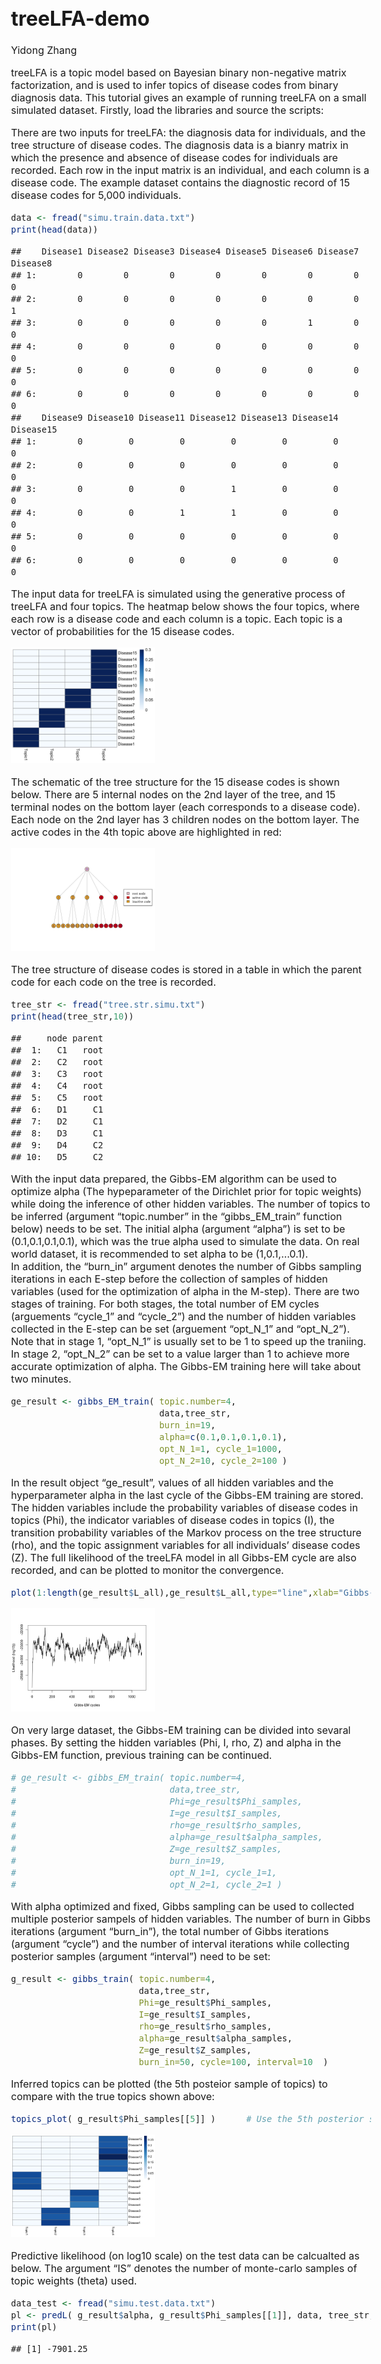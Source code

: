 treeLFA-demo
================
Yidong Zhang

<style type="text/css">
  body{
  font-size: 12pt;
}
</style>

treeLFA is a topic model based on Bayesian binary non-negative matrix
factorization, and is used to infer topics of disease codes from binary
diagnosis data. This tutorial gives an example of running treeLFA on a
small simulated dataset. Firstly, load the libraries and source the
scripts:

There are two inputs for treeLFA: the diagnosis data for individuals,
and the tree structure of disease codes. The diagnosis data is a bianry
matrix in which the presence and absence of disease codes for
individuals are recorded. Each row in the input matrix is an individual,
and each column is a disease code. The example dataset contains the
diagnostic record of 15 disease codes for 5,000 individuals.

``` r
data <- fread("simu.train.data.txt")    
print(head(data))
```

    ##    Disease1 Disease2 Disease3 Disease4 Disease5 Disease6 Disease7 Disease8
    ## 1:        0        0        0        0        0        0        0        0
    ## 2:        0        0        0        0        0        0        0        1
    ## 3:        0        0        0        0        0        1        0        0
    ## 4:        0        0        0        0        0        0        0        0
    ## 5:        0        0        0        0        0        0        0        0
    ## 6:        0        0        0        0        0        0        0        0
    ##    Disease9 Disease10 Disease11 Disease12 Disease13 Disease14 Disease15
    ## 1:        0         0         0         0         0         0         0
    ## 2:        0         0         0         0         0         0         0
    ## 3:        0         0         0         1         0         0         0
    ## 4:        0         0         1         1         0         0         0
    ## 5:        0         0         0         0         0         0         0
    ## 6:        0         0         0         0         0         0         0

The input data for treeLFA is simulated using the generative process of
treeLFA and four topics. The heatmap below shows the four topics, where
each row is a disease code and each column is a topic. Each topic is a
vector of probabilities for the 15 disease codes.

<img src="topics.png" width="40%" />

The schematic of the tree structure for the 15 disease codes is shown
below. There are 5 internal nodes on the 2nd layer of the tree, and 15
terminal nodes on the bottom layer (each corresponds to a disease code).
Each node on the 2nd layer has 3 children nodes on the bottom layer. The
active codes in the 4th topic above are highlighted in red:

<img src="tree.png" width="40%" />

The tree structure of disease codes is stored in a table in which the
parent code for each code on the tree is recorded.

``` r
tree_str <- fread("tree.str.simu.txt")    
print(head(tree_str,10))
```

    ##     node parent
    ##  1:   C1   root
    ##  2:   C2   root
    ##  3:   C3   root
    ##  4:   C4   root
    ##  5:   C5   root
    ##  6:   D1     C1
    ##  7:   D2     C1
    ##  8:   D3     C1
    ##  9:   D4     C2
    ## 10:   D5     C2

With the input data prepared, the Gibbs-EM algorithm can be used to
optimize alpha (The hypeparameter of the Dirichlet prior for topic
weights) while doing the inference of other hidden variables. The number
of topics to be inferred (argument “topic.number” in the
“gibbs\_EM\_train” function below) needs to be set. The initial alpha
(argument “alpha”) is set to be (0.1,0.1,0.1,0.1), which was the true
alpha used to simulate the data. On real world dataset, it is
recommended to set alpha to be (1,0.1,…0.1).  
In addition, the “burn\_in” argument denotes the number of Gibbs
sampling iterations in each E-step before the collection of samples of
hidden variables (used for the optimization of alpha in the M-step).
There are two stages of training. For both stages, the total number of
EM cycles (arguements “cycle\_1” and “cycle\_2”) and the number of
hidden variables collected in the E-step can be set (arguement
“opt\_N\_1” and “opt\_N\_2”). Note that in stage 1, “opt\_N\_1” is
usually set to be 1 to speed up the traniing. In stage 2, “opt\_N\_2”
can be set to a value larger than 1 to achieve more accurate
optimization of alpha. The Gibbs-EM training here will take about two
minutes.

``` r
ge_result <- gibbs_EM_train( topic.number=4,
                             data,tree_str,
                             burn_in=19, 
                             alpha=c(0.1,0.1,0.1,0.1),
                             opt_N_1=1, cycle_1=1000, 
                             opt_N_2=10, cycle_2=100 )
```

In the result object “ge\_result”, values of all hidden variables and
the hyperparameter alpha in the last cycle of the Gibbs-EM training are
stored. The hidden variables include the probability variables of
disease codes in topics (Phi), the indicator variables of disease codes
in topics (I), the transition probability variables of the Markov
process on the tree structure (rho), and the topic assignment variables
for all individuals’ disease codes (Z). The full likelihood of the
treeLFA model in all Gibbs-EM cycle are also recorded, and can be
plotted to monitor the
convergence.

``` r
plot(1:length(ge_result$L_all),ge_result$L_all,type="line",xlab="Gibbs-EM cycles",ylab="Likelihood (log10))")
```

<img src="index_files/figure-gfm/pressure-1.png" width="40%" />

On very large dataset, the Gibbs-EM training can be divided into sevaral
phases. By setting the hidden variables (Phi, I, rho, Z) and alpha in
the Gibbs-EM function, previous training can be continued.

``` r
# ge_result <- gibbs_EM_train( topic.number=4,
#                              data,tree_str,
#                              Phi=ge_result$Phi_samples, 
#                              I=ge_result$I_samples, 
#                              rho=ge_result$rho_samples, 
#                              alpha=ge_result$alpha_samples, 
#                              Z=ge_result$Z_samples,
#                              burn_in=19, 
#                              opt_N_1=1, cycle_1=1, 
#                              opt_N_2=1, cycle_2=1 )
```

With alpha optimized and fixed, Gibbs sampling can be used to collected
multiple posterior sampels of hidden variables. The number of burn in
Gibbs iterations (argument “burn\_in”), the total number of Gibbs
iterations (argument “cycle”) and the number of interval iterations
while collecting posterior samples (argument “interval”) need to be set:

``` r
g_result <- gibbs_train( topic.number=4,
                         data,tree_str,
                         Phi=ge_result$Phi_samples, 
                         I=ge_result$I_samples, 
                         rho=ge_result$rho_samples, 
                         alpha=ge_result$alpha_samples, 
                         Z=ge_result$Z_samples,
                         burn_in=50, cycle=100, interval=10  )
```

Inferred topics can be plotted (the 5th posteior sample of topics) to
compare with the true topics shown
above:

``` r
topics_plot( g_result$Phi_samples[[5]] )      # Use the 5th posterior sample of topics
```

<img src="index_files/figure-gfm/unnamed-chunk-9-1.png" width="40%" />

Predictive likelihood (on log10 scale) on the test data can be
calcualted as below. The argument “IS” denotes the number of monte-carlo
samples of topic weights (theta) used.

``` r
data_test <- fread("simu.test.data.txt")    
pl <- predL( g_result$alpha, g_result$Phi_samples[[1]], data, tree_str, IS=100 )
print(pl)
```

    ## [1] -7901.25
